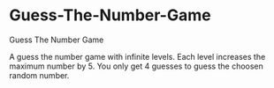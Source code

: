 # Guess-The-Number-Game
Guess The Number Game 

A guess the number game with infinite levels. Each level increases the maximum number by 5. You only get 4 guesses to guess the choosen random number.
